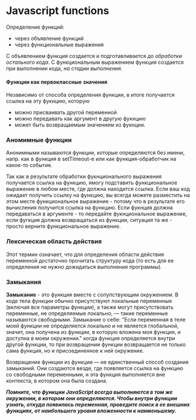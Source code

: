 
# Javascript functions

Определение функций:
* через объявление функций
* через функциональные выражения

С объявлением функция создается и подготавливается *до обработки остального кода*. С функциональным выражением функция создается при выполнении кода, *на стадии выполнения*.


#### Функции как первоклассные значения

Независимо от способа определения функции, в итоге получается ссылка на эту фукнцию, которую 
* можно присваивать другой переменной 
* можно передавать как аргумент в другую фукнцию
* может быть возвращаемым значением из фукнции.

### Аномимные функции

Анонимными называются функции, которые определяются без имени, напр. как в функция в setTimeout-e или как функция-обработчик на какое-то событие.

Так как в результате обработки фукнционального выражения получается ссылка на функцию, ямогу подставить функциональное выражение в любом месте, где должна находится ссылка.
Если ваш код ожидает получить ссылку на функцию, вы всегда можете разместить на этом месте функциональное выражение - потому что в результате его вычисления получится ссылка на функцию. Если фукнция должна передаваться в аргументе - то передайте фукнциональное выражение, если фугкция должна возвращаться из функции, ситуация та же - просто верните функциональное выражение.


### Лексическая область действия
Этот термин означает, что для определения области действия переменной достаточно прочитать структуру кода (то есть для ее определения не нужно дожидаться выполнения программы).

### Замыкания
**Замыкание** - это функция вместе с сопупствующим окружением.
В коде тела функции обычно присутствуют локальные переменные (включая все параметры функции), а также могут присутствовать переменные, не определяемые локально, — такие переменные называются свободными.
Замыкание о себе: "Если переменная в теле моей функции не определяется локально и не является глобальной, значит, она получена из функции, в которую вложена моя функция, и доступна в моем окружении."
когда функция определяется внутри другой функции, то при возвращении функции возвращается не только сама функция, но и присоединенное к ней окружение.

Возвращение функции из функции — не единственный способ создания замыканий. Они создаются везде, где появляется ссылка на функцию со свободными переменными, и эта функция выполняется вне контекста, в котором она была создана.


***Помните, что функции JavaScript всегда выполняются в том же окружении, в котором они определяются.
Чтобы внутри функции узнать, откуда появилась переменная, проведите поиск в ее внешних функциях, от наибольшего уровня вложенности к наименьшему.***






